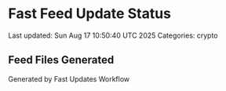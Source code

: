 # Fast Feed Update Status
Last updated: Sun Aug 17 10:50:40 UTC 2025
Categories: crypto

## Feed Files Generated

Generated by Fast Updates Workflow

